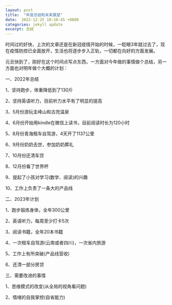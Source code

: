 ```yaml
---
layout: post
title:  "年度总结和未来展望"
date:  2022-12-25 10:10:45 +0800
categories: jekyll update
excerpt: 总结
---
```


时间过的好快，上次的文章还是在新冠疫情开始的时候，一眨眼3年就过去了，现在疫情防控已全面放开，生活也将逐步步入正轨，一切都在向好的方面发展。

元旦快到了，刚好在这个时间点写点东西，一方面对今年做的事情做个总结，另一方面也对明年做个大概的计划：

一、2022年总结

1、坚持跑步，体重降低到了130斤

2、坚持英语听力，目前听力水平有了明显的提高

3、5月份游玩圭峰山和古兜温泉

4、6月份开始用kindle在微信上读书，目前阅读时长为120小时

5、8月份青海租车自驾游，4天开了1137公里

6、9月份奶奶去世，参加奶奶葬礼

7、10月份还清车贷

8、12月份看了世界杯

9、提起了小孩对学习(数学、阅读)的兴趣

10、工作上负责了一条大的产品线

二、2023年计划

1、跑步锻炼身体，全年300公里

2、英语听力，每周至少打卡5次

3、阅读书籍，全年20本书籍

4、一次租车自驾游(云南或者四川)，一次省内旅游

5、工作上有所突破(产品线营收)

6、还清一部分房贷

三、需要改进的事情

1、思维模式的改变(从全局的视角看问题)

2、情绪的自我掌控(自省能力)






